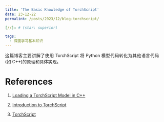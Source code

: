 ```yaml
---
title: 'The Basic Knowledge of TorchScript'
date: 23-12-22
permalink: /posts/2023/12/blog-torchscript/

[//]: # (star: superior)

tags:
  - 深度学习基本知识
---
```


<p style="text-align:justify; text-justify:inter-ideograph;">这篇博客主要讲解了使用 TorchScript 将 Python 模型代码转化为其他语言代码(如 C++)的原理和具体实现。</p>

References
===

1. [Loading a TorchScript Model in C++](https://pytorch.org/tutorials/advanced/cpp_export.html)

2. [Introduction to TorchScript](https://pytorch.org/tutorials/beginner/Intro_to_TorchScript_tutorial.html)

3. [TorchScript](https://pytorch.org/docs/stable/jit.html)